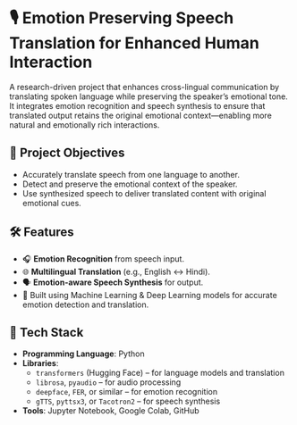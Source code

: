 # 🎙️ Emotion Preserving Speech Translation for Enhanced Human Interaction

A research-driven project that enhances cross-lingual communication by translating spoken language while preserving the speaker’s emotional tone. It integrates emotion recognition and speech synthesis to ensure that translated output retains the original emotional context—enabling more natural and emotionally rich interactions.

## 📌 Project Objectives

- Accurately translate speech from one language to another.
- Detect and preserve the emotional context of the speaker.
- Use synthesized speech to deliver translated content with original emotional cues.

## 🛠️ Features

- 🎧 **Emotion Recognition** from speech input.
- 🌐 **Multilingual Translation** (e.g., English ↔ Hindi).
- 🗣️ **Emotion-aware Speech Synthesis** for output.
- 🧠 Built using Machine Learning & Deep Learning models for accurate emotion detection and translation.

## 🧪 Tech Stack

- **Programming Language**: Python
- **Libraries**:  
  - `transformers` (Hugging Face) – for language models and translation  
  - `librosa`, `pyaudio` – for audio processing  
  - `deepface`, `FER`, or similar – for emotion recognition  
  - `gTTS`, `pyttsx3`, or `Tacotron2` – for speech synthesis
- **Tools**: Jupyter Notebook, Google Colab, GitHub
